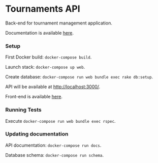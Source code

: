 # Tournaments API #

Back-end for tournament management application.

Documentation is available [here](https://andkiel.github.io/tournaments-api/index.html).

### Setup ###

First Docker build: `docker-compose build`.

Launch stack: `docker-compose up web`.

Create database: `docker-compose run web bundle exec rake db:setup`.

API will be available at [http://localhost:3000/]().

Front-end is available [here](https://github.com/AndKiel/tournaments-api-ui).

### Running Tests ###

Execute `docker-compose run web bundle exec rspec`.

### Updating documentation ###

API documentation: `docker-compose run docs`.

Database schema: `docker-compose run schema`.
